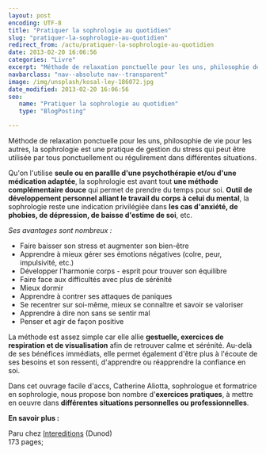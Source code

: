 ```yaml
---
layout: post
encoding: UTF-8
title: "Pratiquer la sophrologie au quotidien"
slug: "pratiquer-la-sophrologie-au-quotidien"
redirect_from: /actu/pratiquer-la-sophrologie-au-quotidien
date: 2013-02-20 16:06:56
categories: "Livre"
excerpt: "Méthode de relaxation ponctuelle pour les uns, philosophie de vie pour les autres, la sophrologie est une pratique de gestion du stress qui peut être utilisée par tous ponctuellement ou régulirement dans différentes situations."
navbarclass: "nav--absolute nav--transparent"
image: /img/unsplash/kosal-ley-186072.jpg
date_modified: 2013-02-20 16:06:56
seo:
   name: "Pratiquer la sophrologie au quotidien"
   type: "BlogPosting"

---
```

Méthode de relaxation ponctuelle pour les uns, philosophie de vie pour les autres, la sophrologie est une pratique de gestion du stress qui peut être utilisée par tous ponctuellement ou régulirement dans différentes situations.
  
Qu'on l'utilise **seule ou en parallle d'une psychothérapie et/ou d'une médication adaptée**, la sophrologie est avant tout **une méthode complémentaire douce** qui permet de prendre du temps pour soi. **Outil de développement personnel alliant le travail du corps à celui du mental**, la sophrologie reste une indication privilégiée dans **les cas d'anxiété, de phobies, de dépression, de baisse d'estime de soi**, etc.  
  
_Ses avantages sont nombreux :_  
  
- Faire baisser son stress et augmenter son bien-être
- Apprendre à mieux gérer ses émotions négatives (colre, peur, impulsivité, etc.)
- Développer l'harmonie corps - esprit pour trouver son équilibre
- Faire face aux difficultés avec plus de sérénité
- Mieux dormir
- Apprendre à contrer ses attaques de paniques
- Se recentrer sur soi-même, mieux se connaître et savoir se valoriser
- Apprendre à dire non sans se sentir mal
- Penser et agir de façon positive

  
La méthode est assez simple car elle allie **gestuelle, exercices de respiration et de visualisation** afin de retrouver calme et sérénité. Au-delà de ses bénéfices immédiats, elle permet également d'être plus à l'écoute de ses besoins et son ressenti, d'apprendre ou réapprendre la confiance en soi.   
  
Dans cet ouvrage facile d'accs, Catherine Aliotta, sophrologue et formatrice en sophrologie, nous propose bon nombre d'**exercices pratiques**, à mettre en oeuvre dans **différentes situations personnelles ou professionnelles**.  
  
**En savoir plus :**  
  
Paru chez [Intereditions](http://www.dunod.com/sciences-sociales-humaines/bien-etre-intereditions/epanouissement-et-savoir-etre/connaissance-de-soi/pratiquer-la-sophro) (Dunod)  
173 pages;